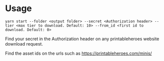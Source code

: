 # Usage

`yarn start --folder <output folder> --secret <Authorization header> --tier <max tier to download. Default: 10> --from_id <first id to download. Default: 0>`

Find your secret in the Authorization header on any printableheroes website download request.

Find the asset ids on the urls such as https://printableheroes.com/minis/<id>
